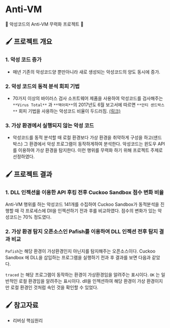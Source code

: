 # Anti-VM
🥨 악성코드의 Anti-VM 무력화 프로젝트 🥨

## 🖌️ 프로젝트 개요

### 1. 악성 코드 증가

- 매년 기존의 악성코드양 뿐만아니라 새로 생성되는 악성코드의 양도 동시에 증가.

### 2. 악성 코드의 동적 분석 회피 기법

- 70가지 이상의 바이러스 검사 소프트웨어 제품을 사용하여 악성코드를 검사해주는 `**Virus Total**` 과 `**맥아피**`의 2017년도 6월 보고서에 따르면 `**안티 샌드박스**` 회피 기법을 사용하는 악성코드 비율이 두드러짐. [(링크)](https://www.mcafee.com/enterprise/ko-kr/assets/reports/rp-quarterly-threats-jun-2017.pdf)

### 3. **가상 환경에서 실행되지 않는 악성 코드**

- 악성코드를 동적 분석할 때 로컬 환경보다 가상 환경을 취약하게 구성을 하고(샌드박스) 그 환경에서 악성 프로그램이 동작하게하여 분석한다. 악성코드는 윈도우 API를 이용하여 가상 환경을 탐지한다. 이런 행위를 무력화 하기 위해 프로젝트 주제로 선정하였다.

## 🖌️ 프로젝트 결과

### 1. DLL 인젝션을 이용한 API 후킹 전후 Cuckoo Sandbox 점수 변화 비율

Anti-VM 행위를 하는 악성코드 141개를 수집하여 Cuckoo Sandbox가 동적분석을 진행할 때 각 프로세스에 Dll을 인젝션하기 전과 후를 비교하였다. 점수의 변화가 있는 악성코드는 70% 정도였다.  

### 2. 가상 환경 탐지 오픈소스인 Pafish를 이용하여 DLL 인젝션 전후 탐지 결과 비교

`Pafish`는 해당 환경이 가상환경인지 아닌지를 탐지해주는 오픈소스이다. Cuckoo Sandbox 에 DLL을 삽입하는 프로그램을 실행하기 전과 후 결과를 보면 다음과 같았다.              

`traced` 는 해당 프로그램이 동작하는 환경이 가상환경임을 알려주는 표시이다. `OK` 는 일반적인 로컬 환경임을 알려주는 표시이다. dll을 인젝션하여 해당 환경이 가상 환경이지만 로컬 환경인 것처럼 속인 것을 확인할 수 있었다.

## 🖌️ 참고자료
- 리버싱 핵심원리
